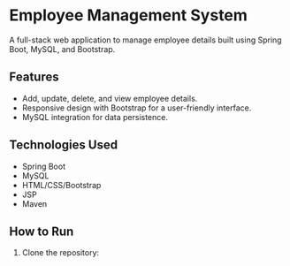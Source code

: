 # Employee Management System

A full-stack web application to manage employee details built using Spring Boot, MySQL, and Bootstrap.

## Features
- Add, update, delete, and view employee details.
- Responsive design with Bootstrap for a user-friendly interface.
- MySQL integration for data persistence.

## Technologies Used
- Spring Boot
- MySQL
- HTML/CSS/Bootstrap
- JSP
- Maven

## How to Run
1. Clone the repository:
